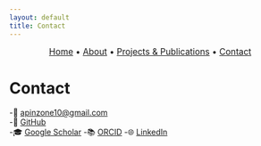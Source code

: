 ```yaml
---
layout: default
title: Contact
---
```


<div style="text-align:center; font-size: 1.1em; margin-bottom: 1.5em;">
  <a href="/">Home</a> • 
  <a href="/about">About</a> • 
  <a href="/projects">Projects & Publications</a> • 
  <a href="/contact">Contact</a>
</div>

# Contact

-📩 apinzone10@gmail.com  
-🔗 [GitHub](https://github.com/apinzone)  
-🎓 [Google Scholar](https://scholar.google.com/citations?user=GMi1gHsAAAAJ&hl=en&oi=ao) 
-📚 [ORCID](https://orcid.org/0009-0001-1381-0868)
-🌐 [LinkedIn](https://www.linkedin.com/in/apinzone)


